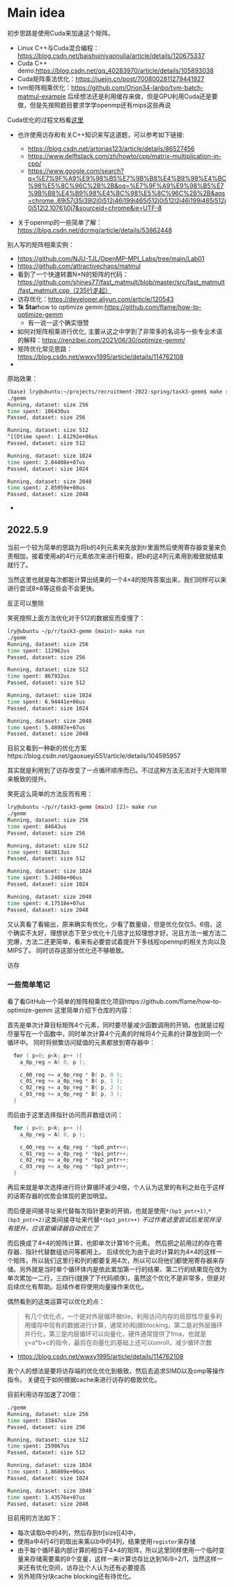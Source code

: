 # Main idea
初步思路是使用Cuda来加速这个矩阵。
* Linux C++与Cuda混合编程：https://blog.csdn.net/baishuiniyaonulia/article/details/120675337
* Cuda C++ demo:https://blog.csdn.net/qq_40283970/article/details/105893038
* Cuda矩阵乘法优化：https://juejin.cn/post/7008002811279441927
* tvm矩阵相乘优化：https://github.com/Orion34-lanbo/tvm-batch-matmul-example
后续想法还是利用缓存来做，但是GPU利用Cuda还是要做，但是先按照题目要求学学openmp还有mips这些再说

Cuda优化的过程文档看[这里](./READMECuda.md)

* 也许使用访存和有关C++知识来写这道题，可以参考如下链接:
  * https://blog.csdn.net/artorias123/article/details/86527456
  * https://www.delftstack.com/zh/howto/cpp/matrix-multiplication-in-cpp/
  * https://www.google.com/search?q=%E7%9F%A9%E9%98%B5%E7%9B%B8%E4%B9%98%E4%BC%98%E5%8C%96C%2B%2B&oq=%E7%9F%A9%E9%98%B5%E7%9B%B8%E4%B9%98%E4%BC%98%E5%8C%96C%2B%2B&aqs=chrome..69i57j35i39l2j0i512j46i199i465i512j0i512l2j46i199i465i512j0i512l2.10761j0j7&sourceid=chrome&ie=UTF-8

* 关于openmp的一些简单了解：https://blog.csdn.net/dcrmg/article/details/53862448

别人写的矩阵相乘实例：
  * https://github.com/NJU-TJL/OpenMP-MPI_Labs/tree/main/Lab01
  * https://github.com/attractivechaos/matmul
  * 看到了一个快速转置N×N的矩阵的代码：https://github.com/shines77/fast_matmult/blob/master/src/fast_matmult/fast_matmult.cpp（235行走起）
  * 访存优化：https://developer.aliyun.com/article/120543
  * **1k Star**how to optimize gemm:https://github.com/flame/how-to-optimize-gemm
    * 有一说一这个确实很赞
  * 如何对矩阵相乘进行优化, 主要从这之中学到了非常多的名词与一些专业术语的解释：https://renzibei.com/2021/06/30/optimize-gemm/
  * 矩阵优化常见思路：https://blog.csdn.net/wwxy1995/article/details/114762108
  * 

  

原始效果：
```sh
(base) lry@ubuntu:~/projects/recruitment-2022-spring/task3-gemm$ make run
./gemm
Running, dataset: size 256
time spent: 106430us
Passed, dataset: size 256

Running, dataset: size 512
^[[Dtime spent: 1.61292e+06us
Passed, dataset: size 512

Running, dataset: size 1024
time spent: 2.04408e+07us
Passed, dataset: size 1024

Running, dataset: size 2048
time spent: 2.85959e+08us
Passed, dataset: size 2048
```


 * 

## 2022.5.9
当前一个较为简单的思路为将b的4列元素来先放到tr里面然后使用寄存器变量来负责相加，接着使用a的4行元素依次来进行相乘，把b的这4列元素用到极致就结束就行了。

当然这里也就是每次都能计算出结果的一个4×4的矩阵答案出来，我们同样可以来进行尝试8×8等这些会不会更快。

反正可以整除

笑死按照上面方法优化对于512的数据反而变慢了：
```sh
lry@ubuntu ~/p/r/task3-gemm (main)> make run
./gemm
Running, dataset: size 256
time spent: 112962us
Passed, dataset: size 256

Running, dataset: size 512
time spent: 867932us
Passed, dataset: size 512

Running, dataset: size 1024
time spent: 6.94441e+06us
Passed, dataset: size 1024

Running, dataset: size 2048
time spent: 5.48987e+07us
Passed, dataset: size 2048
```


目前又看到一种新的优化方案https://blog.csdn.net/gaoxueyi551/article/details/104595957

其实就是利用到了访存改变了一点循环顺序而已。不过这种方法无法对于大矩阵带来极致的提升。

笑死这么简单的方法反而有用：
```sh
lry@ubuntu ~/p/r/task3-gemm (main) [2]> make run
./gemm
Running, dataset: size 256
time spent: 84643us
Passed, dataset: size 256

Running, dataset: size 512
time spent: 643813us
Passed, dataset: size 512

Running, dataset: size 1024
time spent: 5.2408e+06us
Passed, dataset: size 1024

Running, dataset: size 2048
time spent: 4.17518e+07us
Passed, dataset: size 2048
```

又认真看了看输出，原来确实有优化，少看了数量级，但是优化仅仅5，6倍，这个确实不太好，理想状态下至少优化十几倍才比较理想才好。况且方法一被方法二完爆，方法二还更简单，看来有必要尝试着提升下多线程openmp的相关方向以及MIPS了。
同时访存这部分优化还不够极致。

访存


### 一些简单笔记
看了看GitHub一个简单的矩阵相乘优化项目https://github.com/flame/how-to-optimize-gemm
这里简单介绍下仓库的内容：

首先是单次计算目标矩阵4个元素，同时要尽量减少函数调用的开销，也就是过程尽量写在一个函数中，同时单次计算4个元素的时候将4个元素的计算放到同一个循环中。
同时将频繁访问赋值的元素都放到寄存器中：
```c++
  for ( p=0; p<k; p++ ){
    a_0p_reg = A( 0, p );

    c_00_reg += a_0p_reg * B( p, 0 );     
    c_01_reg += a_0p_reg * B( p, 1 );     
    c_02_reg += a_0p_reg * B( p, 2 );     
    c_03_reg += a_0p_reg * B( p, 3 );     
  }
```
而后由于这里选择指针访问而非数组访问：
```c++
  for ( p=0; p<k; p++ ){
    a_0p_reg = A( 0, p );

    c_00_reg += a_0p_reg * *bp0_pntr++;
    c_01_reg += a_0p_reg * *bp1_pntr++;
    c_02_reg += a_0p_reg * *bp2_pntr++;
    c_03_reg += a_0p_reg * *bp3_pntr++;
  }
```
再后来就是单次选择进行将计算循环减少4倍，个人认为这里的有利之处在于这样的话寄存器的优势会体现的更加明显。

而后便是间接寻址来代替每次指针更新的开销，也就是使用`*(bp3_pntr+1)`,`*(bp3_pntr+2)`这类间接寻址来代替`*(bp3_pntr++)`
*不过作者这里尝试后发现并没有提升，应该是编译器自动优化了*

而后换成了4×4的矩阵计算，也即单次计算16个元素。
然后把之前用过的存在寄存器、指针代替数组访问等都用上。
后续优化为由于此时计算的为4×4的这样一个矩阵，所以我们这里行和列的都要复用4次，所以可以将他们都使用寄存器来存储。另外就是当时单个循环体内是依此累加第一行的结果、第二行的结果现在改为单次累加一二行，三四行(就换了下代码顺序)。虽然这个优化不是非常多，但是对后续优化有帮助。后续作者将使用向量操作来优化。



偶然看到的这类运算可以优化的点：
> 有几个优化点，一个是对外层循环做tile，利用访问内存的局部性尽量多利用缓存中现有的数据进行计算，通常对i和j做blocking，第二是对外层循环并行化，第三是内层循环可以向量化，硬件通常提供了fma，也就是y=a*b+c的指令，最后在向量化的基础上还可以unroll，减少循环次数
* https://blog.csdn.net/wwxy1995/article/details/114762108


我个人的想法是要将访存端的优化优化到极致，然后去追求SIMD以及omp等操作指令。
关键在于如何根据cache来进行访存的极致优化。


目前利用访存加速了20倍：
```sh
./gemm
Running, dataset: size 256
time spent: 33847us
Passed, dataset: size 256

Running, dataset: size 512
time spent: 259867us
Passed, dataset: size 512

Running, dataset: size 1024
time spent: 1.86889e+06us
Passed, dataset: size 1024

Running, dataset: size 2048
time spent: 1.43576e+07us
Passed, dataset: size 2048
```
目前用的方法如下：
* 每次读取b中的4列，然后存到tr[size][4]中，
* 使用a中4行4行的取出来乘以b中的4列，结果使用`register`来存储
* 由于每个循环最内部计算的相当于4×4的矩阵，所以这里同样使用一个临时变量来存储需要乘的8个变量，这样一来计算访存比达到16/8=2/1，当然这样一来还有优化空间，访存比个人认为还有必要提高
* 另外矩阵分块cache blocking还有待优化。
